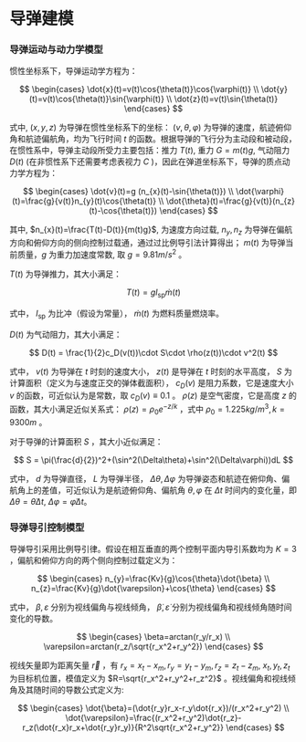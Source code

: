 # 导弹建模

### 导弹运动与动力学模型

惯性坐标系下，导弹运动学方程为：

$$
\begin{cases}
\dot{x}(t)=v(t)\cos{\theta(t)}\cos{\varphi(t)} \\
\dot{y}(t)=v(t)\cos{\theta(t)}\sin{\varphi(t)} \\
\dot{z}(t)=v(t)\sin{\theta(t)}
\end{cases}
$$

式中, $(x,y,z)$ 为导弹在惯性坐标系下的坐标： $(v,\theta,\varphi)$ 为导弹的速度，航迹俯仰角和航迹偏航角，均为飞行时间 $t$ 的函数。根据导弹的飞行分为主动段和被动段，在惯性系中，导弹主动段所受力主要包括：推力 $T(t)$, 重力 $G=m(t)g$, 气动阻力 $D(t)$ (在非惯性系下还需要考虑表视力 $C$ )，因此在弹道坐标系下，导弹的质点动力学方程为：

$$
\begin{cases}
\dot{v}(t)=g (n_{x}(t)-\sin{\theta(t)}) \\
\dot{\varphi}(t)=\frac{g}{v(t)}n_{y}(t)\cos{\theta(t)} \\
\dot{\theta}(t)=\frac{g}{v(t)}(n_{z}(t)-\cos{\theta(t)})
\end{cases}
$$

其中, $n_{x}(t)=\frac{T(t)-D(t)}{m(t)g}$, 为速度方向过载, $n_{y}, n_{z}$ 为导弹在偏航方向和俯仰方向的侧向控制过载通，通过过比例导引法计算得出； $m(t)$ 为导弹当前质量，$g$ 为重力加速度常数, 取 $g=9.81m/s^2$ 。

$T(t)$ 为导弹推力，其大小满足：

$$
T(t) = gI_{\text{sp}}\dot{m}(t)
$$

式中， $I_{\text{sp}}$ 为比冲（假设为常量）， $\dot{m}(t)$ 为燃料质量燃烧率。

$D(t)$ 为气动阻力，其大小满足：

$$
D(t) = \frac{1}{2}c_D(v(t))\cdot S\cdot \rho(z(t))\cdot v^2(t)
$$

式中， $v(t)$ 为导弹在 $t$ 时刻的速度大小， $z(t)$ 是导弹在 $t$ 时刻的水平高度， $S$ 为计算面积（定义为与速度正交的弹体截面积）， $c_D(v)$ 是阻力系数，它是速度大小 $v$ 的函数，可近似认为是常数，取 $c_D(v)\equiv 0.1$ 。 $\rho(z)$ 是空气密度，它是高度 $z$ 的函数，其大小满足近似关系式： $\rho(z)=\rho_0e^{-z/k}$ ，式中 $\rho_0=1.225kg/m^3,k=9300m$ 。

对于导弹的计算面积 $S$ ，其大小近似满足：

$$
S = \pi(\frac{d}{2})^2+(\sin^2(\Delta\theta)+\sin^2(\Delta\varphi))dL
$$

式中， $d$ 为导弹直径， $L$ 为导弹半径， $\Delta\theta,\Delta\varphi$ 为导弹姿态和航迹在俯仰角、偏航角上的差值，可近似认为是航迹俯仰角、偏航角 $\theta,\varphi$ 在 $\Delta t$ 时间内的变化量，即 $\Delta\theta=\dot{\theta}\Delta t$, $\Delta\varphi=\dot{\varphi}\Delta t$。
 
### 导弹导引控制模型

导弹导引采用比例导引律。假设在相互垂直的两个控制平面内导引系数均为 $K=3$ ，偏航和俯仰方向的两个侧向控制过载定义为：

$$
\begin{cases}
n_{y}=\frac{Kv}{g}\cos{\theta}\dot{\beta} \\
n_{z}=\frac{Kv}{g}\dot{\varepsilon}+\cos{\theta}
\end{cases}
$$

式中， $\beta,\varepsilon$ 分别为视线偏角与视线倾角， $\dot{\beta},\dot{\varepsilon}$ 分别为视线偏角和视线倾角随时间变化的导数。

$$
\begin{cases}
\beta=arctan(r_y/r_x) \\
\varepsilon=arctan(r_z/\sqrt{r_x^2+r_y^2})
\end{cases}
$$

视线矢量即为距离矢量 $\vec{r}$ ，有 $r_x=x_t-x_m,r_y=y_t-y_m,r_z=z_t-z_m$, $x_t,y_t,z_t$ 为目标机位置，模值定义为 $R=\sqrt{r_x^2+r_y^2+r_z^2}$ 。视线偏角和视线倾角及其随时间的导数公式定义为:

$$
\begin{cases}
\dot{\beta}=(\dot{r_y}r_x-r_y\dot{r_x})/(r_x^2+r_y^2) \\
\dot{\varepsilon}=\frac{(r_x^2+r_y^2)\dot{r_z}-r_z(\dot{r_x}r_x+\dot{r_y}r_y)}{R^2\sqrt{r_x^2+r_y^2}}
\end{cases}
$$
